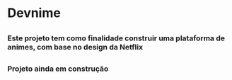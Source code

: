 # Devnime

##

### Este projeto tem como finalidade construir uma plataforma de animes, com base no design da Netflix
##

### Projeto ainda em construção
